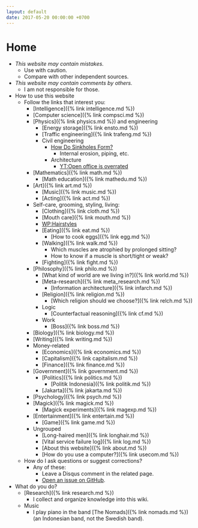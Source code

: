 ```yaml
---
layout: default
date: 2017-05-20 00:00:00 +0700
---
```


# Home

- *This website may contain mistakes.*
    - Use with caution.
    - Compare with other independent sources.
- *This website may contain comments by others.*
    - I am not responsible for those.
- How to use this website
    - Follow the links that interest you:
        - [Intelligence]({% link intelligence.md %})
        - [Computer science]({% link compsci.md %})
        - [Physics]({% link physics.md %}) and engineering
            - [Energy storage]({% link ensto.md %})
            - [Traffic engineering]({% link trafeng.md %})
            - Civil engineering
                - [How Do Sinkholes Form?](https://www.youtube.com/watch?v=e-DVIQPqS8E)
                    - Internal erosion, piping, etc.
                - Architecture
                    - [YT:Open office is overrated](https://www.youtube.com/watch?v=-p6WWRarjNs)
        - [Mathematics]({% link math.md %})
            - [Math education]({% link mathedu.md %})
        - [Art]({% link art.md %})
            - [Music]({% link music.md %})
            - [Acting]({% link act.md %})
        - Self-care, grooming, styling, living:
            - [Clothing]({% link cloth.md %})
            - [Mouth care]({% link mouth.md %})
            - [WP:Hairstyles](https://en.wikipedia.org/wiki/List_of_hairstyles)
            - [Eating]({% link eat.md %})
                - [How to cook eggs]({% link egg.md %})
            - [Walking]({% link walk.md %})
                - Which muscles are atrophied by prolonged sitting?
                - How to know if a muscle is short/tight or weak?
            - [Fighting]({% link fight.md %})
        - [Philosophy]({% link philo.md %})
            - [What kind of world are we living in?]({% link world.md %})
            - [Meta-research]({% link meta_research.md %})
                - [Information architecture]({% link infarch.md %})
            - [Religion]({% link religion.md %})
                - [Which religion should we choose?]({% link relch.md %})
            - Logic
                - [Counterfactual reasoning]({% link cf.md %})
            - Work
                - [Boss]({% link boss.md %})
        - [Biology]({% link biology.md %})
        - [Writing]({% link writing.md %})
        - Money-related
            - [Economics]({% link economics.md %})
            - [Capitalism]({% link capitalism.md %})
            - [Finance]({% link finance.md %})
        - [Government]({% link government.md %})
            - [Politics]({% link politics.md %})
                - [Politik Indonesia]({% link politik.md %})
            - [Jakarta]({% link jakarta.md %})
        - [Psychology]({% link psych.md %})
        - [Magick]({% link magick.md %})
            - [Magick experiments]({% link magexp.md %})
        - [Entertainment]({% link entertain.md %})
            - [Game]({% link game.md %})
        - Ungrouped
            - [Long-haired men]({% link longhair.md %})
            - [Vital service failure log]({% link log.md %})
            - [About this website]({% link about.md %})
            - [How do you use a computer?]({% link usecom.md %})
    - How do I ask questions or suggest corrections?
        - Any of these:
            - Leave a Disqus comment in the related page.
            - [Open an issue on GitHub](https://github.com/edom/edom.github.io/issues).
- What do you do?
    - [Research]({% link research.md %})
        - I collect and organize knowledge into this wiki.
    - Music
        - I play piano in the band [The Nomads]({% link nomads.md %}) (an Indonesian band, not the Swedish band).
